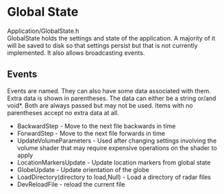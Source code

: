 # Global State
Application/GlobalState.h  
GlobalState holds the settings and state of the application. A majority of it will be saved to disk so that settings persist but that is not currently implemented. It also allows broadcasting events.

## Events
Events are named. They can also have some data associated with them. Extra data is shown in parentheses. The data can either be a string or/and void*. Both are always passed but may not be used. Items with no parentheses accept no extra data at all.
* BackwardStep - Move to the next file backwards in time
* ForwardStep - Move to the next file forwards in time
* UpdateVolumeParameters - Used after changing settings involving the volume shader that may require expensive operations on the shader to apply
* LocationMarkersUpdate - Update location markers from global state
* GlobeUpdate - Update orientation of the globe
* LoadDirectory(directory to load,Null) - Load a directory of radar files
* DevReloadFile - reload the current file